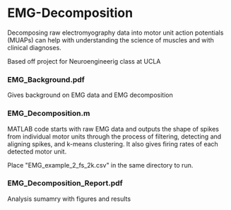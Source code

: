 # EMG-Decomposition
Decomposing raw electromyography data into motor unit action potentials (MUAPs) can help with understanding the science of muscles and with clinical diagnoses.  

Based off project for Neuroengineerig class at UCLA

### EMG_Background.pdf
Gives background on EMG data and EMG decomposition

### EMG_Decomposition.m
MATLAB code starts with raw EMG data and outputs the shape of spikes from individual motor units through the process of filtering, detecting and aligning spikes, and k-means clustering. It also gives firing rates of each detected motor unit. 

Place "EMG_example_2_fs_2k.csv" in the same directory to run. 
### EMG_Decomposition_Report.pdf
Analysis sumamry with figures and results
